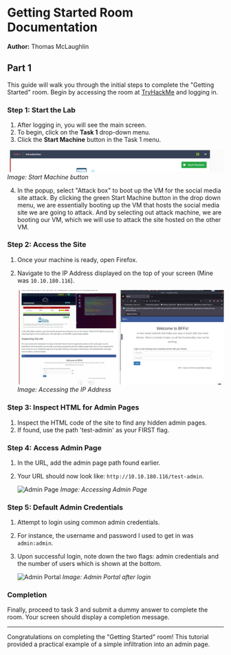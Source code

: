 # Getting Started Room Documentation
**Author:** Thomas McLaughlin

## Part 1
This guide will walk you through the initial steps to complete the "Getting Started" room. Begin by accessing the room at [TryHackMe](https://tryhackme.com/room/gettingstarted) and logging in.

### Step 1: Start the Lab
1. After logging in, you will see the main screen.
2. To begin, click on the **Task 1** drop-down menu.
3. Click the **Start Machine** button in the Task 1 menu.

  ![Start Machine Button](xe2.png) *Image: Start Machine button*
   
4. In the popup, select "Attack box" to boot up the VM for the social media site attack. By clicking the green Start Machine button in the drop down menu, we are essentially booting up the VM that hosts the social media site we are going to attack. And by selecting out attack machine, we are booting our VM, which we will use to attack the site hosted on the other VM.


### Step 2: Access the Site
1. Once your machine is ready, open Firefox.
2. Navigate to the IP Address displayed on the top of your screen (Mine was `10.10.180.116`).

    ![Site Access](ex3.png) *Image: Accessing the IP Address*

### Step 3: Inspect HTML for Admin Pages
1. Inspect the HTML code of the site to find any hidden admin pages.
2. If found, use the path 'test-admin' as your FIRST flag.

### Step 4: Access Admin Page
1. In the URL, add the admin page path found earlier.
2. Your URL should now look like: `http://10.10.180.116/test-admin`.

    ![Admin Page](image-link-here) *Image: Accessing Admin Page*

### Step 5: Default Admin Credentials
1. Attempt to login using common admin credentials.
2. For instance, the username and password I used to get in was `admin:admin`.
3. Upon successful login, note down the two flags: admin credentials and the number of users which is shown at the bottom.

    ![Admin Portal](image-link-here) *Image: Admin Portal after login*

### Completion
Finally, proceed to task 3 and submit a dummy answer to complete the room. Your screen should display a completion message.

---

Congratulations on completing the "Getting Started" room! This tutorial provided a practical example of a simple infiltration into an admin page.

